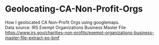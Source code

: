 # Geolocating-CA-Non-Profit-Orgs
How I geolocated CA Non-Profit Orgs using googlemaps. </br>
Data source: IRS Exempt Organizations Business Master File  </br>
https://www.irs.gov/charities-non-profits/exempt-organizations-business-master-file-extract-eo-bmf
